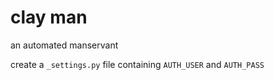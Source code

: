 clay man
========

an automated manservant

create a `_settings.py` file containing `AUTH_USER` and `AUTH_PASS`
